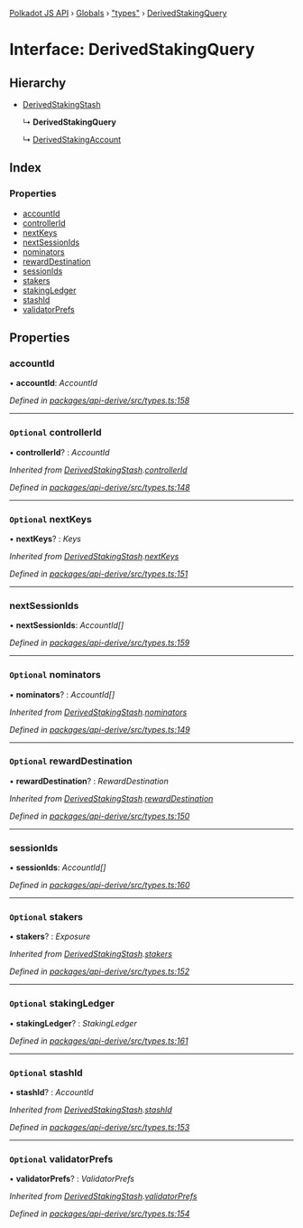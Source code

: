 [Polkadot JS API](../README.md) › [Globals](../globals.md) › ["types"](../modules/_types_.md) › [DerivedStakingQuery](_types_.derivedstakingquery.md)

# Interface: DerivedStakingQuery

## Hierarchy

* [DerivedStakingStash](_types_.derivedstakingstash.md)

  ↳ **DerivedStakingQuery**

  ↳ [DerivedStakingAccount](_types_.derivedstakingaccount.md)

## Index

### Properties

* [accountId](_types_.derivedstakingquery.md#accountid)
* [controllerId](_types_.derivedstakingquery.md#optional-controllerid)
* [nextKeys](_types_.derivedstakingquery.md#optional-nextkeys)
* [nextSessionIds](_types_.derivedstakingquery.md#nextsessionids)
* [nominators](_types_.derivedstakingquery.md#optional-nominators)
* [rewardDestination](_types_.derivedstakingquery.md#optional-rewarddestination)
* [sessionIds](_types_.derivedstakingquery.md#sessionids)
* [stakers](_types_.derivedstakingquery.md#optional-stakers)
* [stakingLedger](_types_.derivedstakingquery.md#optional-stakingledger)
* [stashId](_types_.derivedstakingquery.md#optional-stashid)
* [validatorPrefs](_types_.derivedstakingquery.md#optional-validatorprefs)

## Properties

###  accountId

• **accountId**: *AccountId*

*Defined in [packages/api-derive/src/types.ts:158](https://github.com/polkadot-js/api/blob/d487490ca/packages/api-derive/src/types.ts#L158)*

___

### `Optional` controllerId

• **controllerId**? : *AccountId*

*Inherited from [DerivedStakingStash](_types_.derivedstakingstash.md).[controllerId](_types_.derivedstakingstash.md#optional-controllerid)*

*Defined in [packages/api-derive/src/types.ts:148](https://github.com/polkadot-js/api/blob/d487490ca/packages/api-derive/src/types.ts#L148)*

___

### `Optional` nextKeys

• **nextKeys**? : *Keys*

*Inherited from [DerivedStakingStash](_types_.derivedstakingstash.md).[nextKeys](_types_.derivedstakingstash.md#optional-nextkeys)*

*Defined in [packages/api-derive/src/types.ts:151](https://github.com/polkadot-js/api/blob/d487490ca/packages/api-derive/src/types.ts#L151)*

___

###  nextSessionIds

• **nextSessionIds**: *AccountId[]*

*Defined in [packages/api-derive/src/types.ts:159](https://github.com/polkadot-js/api/blob/d487490ca/packages/api-derive/src/types.ts#L159)*

___

### `Optional` nominators

• **nominators**? : *AccountId[]*

*Inherited from [DerivedStakingStash](_types_.derivedstakingstash.md).[nominators](_types_.derivedstakingstash.md#optional-nominators)*

*Defined in [packages/api-derive/src/types.ts:149](https://github.com/polkadot-js/api/blob/d487490ca/packages/api-derive/src/types.ts#L149)*

___

### `Optional` rewardDestination

• **rewardDestination**? : *RewardDestination*

*Inherited from [DerivedStakingStash](_types_.derivedstakingstash.md).[rewardDestination](_types_.derivedstakingstash.md#optional-rewarddestination)*

*Defined in [packages/api-derive/src/types.ts:150](https://github.com/polkadot-js/api/blob/d487490ca/packages/api-derive/src/types.ts#L150)*

___

###  sessionIds

• **sessionIds**: *AccountId[]*

*Defined in [packages/api-derive/src/types.ts:160](https://github.com/polkadot-js/api/blob/d487490ca/packages/api-derive/src/types.ts#L160)*

___

### `Optional` stakers

• **stakers**? : *Exposure*

*Inherited from [DerivedStakingStash](_types_.derivedstakingstash.md).[stakers](_types_.derivedstakingstash.md#optional-stakers)*

*Defined in [packages/api-derive/src/types.ts:152](https://github.com/polkadot-js/api/blob/d487490ca/packages/api-derive/src/types.ts#L152)*

___

### `Optional` stakingLedger

• **stakingLedger**? : *StakingLedger*

*Defined in [packages/api-derive/src/types.ts:161](https://github.com/polkadot-js/api/blob/d487490ca/packages/api-derive/src/types.ts#L161)*

___

### `Optional` stashId

• **stashId**? : *AccountId*

*Inherited from [DerivedStakingStash](_types_.derivedstakingstash.md).[stashId](_types_.derivedstakingstash.md#optional-stashid)*

*Defined in [packages/api-derive/src/types.ts:153](https://github.com/polkadot-js/api/blob/d487490ca/packages/api-derive/src/types.ts#L153)*

___

### `Optional` validatorPrefs

• **validatorPrefs**? : *ValidatorPrefs*

*Inherited from [DerivedStakingStash](_types_.derivedstakingstash.md).[validatorPrefs](_types_.derivedstakingstash.md#optional-validatorprefs)*

*Defined in [packages/api-derive/src/types.ts:154](https://github.com/polkadot-js/api/blob/d487490ca/packages/api-derive/src/types.ts#L154)*
